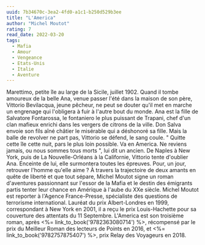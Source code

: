 ```yaml
---
uuid: 7b34670c-3ea2-4fd0-a1c1-b250d529b3ee
title: "L'America"
author: "Michel Moutot"
rating: 7
read_date: 2022-03-20
tags:
  - Mafia
  - Amour
  - Vengeance
  - Etats-Unis
  - Italie
  - Aventure
---
```


Marettimo, petite île au large de la Sicile, juillet 1902. Quand il tombe amoureux de la belle Ana, venue passer l'été dans la maison de son père, Vittorio Bevilacqua, jeune pêcheur, ne peut se douter qu'il met en marche un engrenage qui l'obligera à fuir à l'autre bout du monde. Ana est la fille de Salvatore Fontarossa, le fontaniero le plus puissant de Trapani, chef d'un clan mafieux enrichi dans les vergers de citrons de la ville. Don Salva envoie son fils aîné châtier le misérable qui a déshonoré sa fille. Mais la balle de revolver ne part pas, Vittorio se défend, le sang coule. " Quitte cette île cette nuit, pars le plus loin possible. Va en America. Ne reviens jamais, ou nous sommes tous morts ", lui dit un ancien. De Naples à New York, puis de La Nouvelle-Orléans à la Californie, Vittorio tente d'oublier Ana. Enceinte de lui, elle surmontera toutes les épreuves. Pour, un jour, retrouver l'homme qu'elle aime ? À travers la trajectoire de deux amants en quête de liberté et que tout sépare, Michel Moutot signe un roman d'aventures passionnant sur l'essor de la Mafia et le destin des émigrants partis tenter leur chance en Amérique à l'aube du XXe siècle. Michel Moutot est reporter à l'Agence France-Presse, spécialiste des questions de terrorisme international. Lauréat du prix Albert-Londres en 1999, correspondant à New York en 2001, il a reçu le prix Louis-Hachette pour sa couverture des attentats du 11 Septembre. L'America est son troisième roman, après <%= link_to_book('9782363080714') %>, récompensé par le prix du Meilleur Roman des lecteurs de Points en 2016, et <%= link_to_book('9782757875407') %>, prix Relay des Voyageurs en 2018.